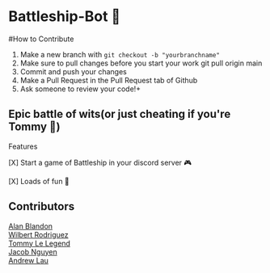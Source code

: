 # Battleship-Bot 🚢

#How to Contribute
1. Make a new branch with
  `git checkout -b "yourbranchname"`
2. Make sure to pull changes before you start your work
  git pull origin main
3. Commit and push your changes
4. Make a Pull Request in the Pull Request tab of Github
5. Ask someone to review your code!+ 

## Epic battle of wits(or just cheating if you're Tommy 👿)

Features

[X] Start a game of Battleship in your discord server 🎮

[X] Loads of fun 🥳

## Contributors
<a href="https://github.com/AlanBlandon">Alan Blandon</a>
<br/>
<a href="https://github.com/wilbertrodriguez">Wilbert Rodriguez</a>
<br/>
<a href="https://github.com/TommyLe3825">Tommy Le Legend</a>
<br/>
<a href="https://github.com/barrotbake">Jacob Nguyen</a>
<br/>
<a href="">Andrew Lau</a>
